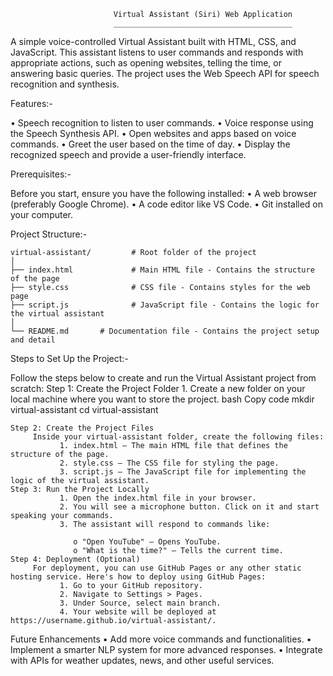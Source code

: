                            Virtual Assistant (Siri) Web Application
                           ________________________________________

A simple voice-controlled Virtual Assistant built with HTML, CSS, and JavaScript. This assistant listens to user commands and responds with appropriate actions, such as opening websites, telling the time, or answering basic queries. The project uses the Web Speech API for speech recognition and synthesis.


Features:-

  •	Speech recognition to listen to user commands.
  •	Voice response using the Speech Synthesis API.
  •	Open websites and apps based on voice commands.
  •	Greet the user based on the time of day.
  •	Display the recognized speech and provide a user-friendly interface.

Prerequisites:-

 Before you start, ensure you have the following installed:
  •	A web browser (preferably Google Chrome).
  •	A code editor like VS Code.
  •	Git installed on your computer.

Project Structure:-

  	virtual-assistant/         # Root folder of the project
  	│
	├── index.html             # Main HTML file - Contains the structure of the page
	├── style.css              # CSS file - Contains styles for the web page
	├── script.js              # JavaScript file - Contains the logic for the virtual assistant
	│
	└── README.md       # Documentation file - Contains the project setup and detail

Steps to Set Up the Project:-

  Follow the steps below to create and run the Virtual Assistant project from scratch:
    Step 1: Create the Project Folder
            1.	Create a new folder on your local machine where you want to store the project.
                bash
                Copy code
                mkdir virtual-assistant
                cd virtual-assistant

    Step 2: Create the Project Files
         Inside your virtual-assistant folder, create the following files:
               1. index.html – The main HTML file that defines the structure of the page.
               2. style.css – The CSS file for styling the page.
               3. script.js – The JavaScript file for implementing the logic of the virtual assistant.
    Step 3: Run the Project Locally
               1. Open the index.html file in your browser.
               2. You will see a microphone button. Click on it and start speaking your commands.
               3. The assistant will respond to commands like:

                  o	"Open YouTube" – Opens YouTube.
                  o	"What is the time?" – Tells the current time.
    Step 4: Deployment (Optional)
         For deployment, you can use GitHub Pages or any other static hosting service. Here's how to deploy using GitHub Pages:
               1. Go to your GitHub repository.
               2. Navigate to Settings > Pages.
               3. Under Source, select main branch.
               4. Your website will be deployed at https://username.github.io/virtual-assistant/.

Future Enhancements
    • Add more voice commands and functionalities.
    • Implement a smarter NLP system for more advanced responses.
    • Integrate with APIs for weather updates, news, and other useful services.
